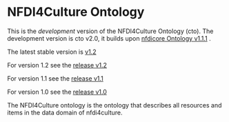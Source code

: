 # NFDI4Culture Ontology

This is the *development* version of the NFDI4Culture Ontology (cto). The development version is cto v2.0, it builds upon [nfdicore Ontology v1.1.1](https://github.com/ISE-FIZKarlsruhe/nfdicore/blob/main/nfdicore.ttl) . 

The latest stable version is [v1.2](https://github.com/ISE-FIZKarlsruhe/nfdico-ontology/tree/v1.2)


For version 1.2 see the [release  v1.2](https://github.com/ISE-FIZKarlsruhe/nfdico-ontology/tree/v1.2)

For version 1.1 see the [release  v1.1](https://github.com/ISE-FIZKarlsruhe/nfdico-ontology/tree/v1.1)

For version 1.0 see the [release  v1.0](https://github.com/ISE-FIZKarlsruhe/nfdico-ontology/tree/v1.0)

The NFDI4Culture ontology is the ontology that describes all resources and items in the data domain of nfdi4culture.
